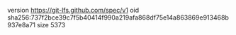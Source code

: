 version https://git-lfs.github.com/spec/v1
oid sha256:737f2bce39c7f5b40414f990a219afa868df75e14a863869e913468b937e8a71
size 5373
